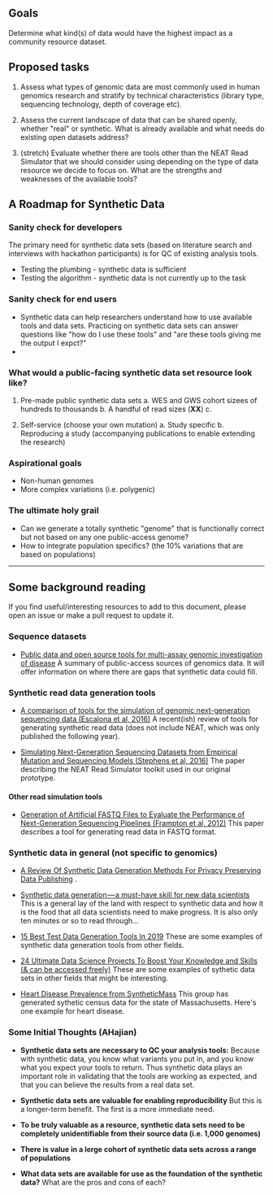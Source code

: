 ## Goals

Determine what kind(s) of data would have the highest impact as a community resource dataset.

## Proposed tasks

1. Assess what types of genomic data are most commonly used in human genomics research and stratify by technical characteristics (library type, sequencing technology, depth of coverage etc).

2. Assess the current landscape of data that can be shared openly, whether "real" or synthetic. What is already available and what needs do existing open datasets address? 

3. (stretch) Evaluate whether there are tools other than the NEAT Read Simulator that we should consider using depending on the type of data resource we decide to focus on. What are the strengths and weaknesses of the available tools? 

## A Roadmap for Synthetic Data

### Sanity check for developers    
The primary need for synthetic data sets (based on literature search and interviews with hackathon participants) is for QC of existing analysis tools. 
- Testing the plumbing - synthetic data is sufficient  
- Testing the algorithm - synthetic data is not currently up to the task 

### Sanity check for end users
- Synthetic data can help researchers understand how to use available tools and data sets. Practicing on synthetic data sets can answer questions like "how do I use these tools" and "are these tools giving me the output I expct?"
- 

### What would a public-facing synthetic data set resource look like?   
1. Pre-made public synthetic data sets
    a. WES and GWS cohort sizees of hundreds to thousands
    b. A handful of read sizes (**XX**)
    c. 
    
2. Self-service (choose your own mutation)
    a. Study specific
    b. Reproducing a study (accompanying publications to enable extending the research)

### Aspirational goals  
- Non-human genomes
- More complex variations (i.e. polygenic)  

### The ultimate holy grail      
- Can we generate a totally synthetic "genome" that is functionally correct but not based on any one public-access genome?
- How to integrate population specifics? (the 10% variations that are based on populations)

------

## Some background reading

If you find useful/interesting resources to add to this document, please open an issue or make a pull request to update it. 

### Sequence datasets 

* [Public data and open source tools for multi-assay genomic investigation of disease](https://www.ncbi.nlm.nih.gov/pmc/articles/PMC4945830/) 
A summary of public-access sources of genomics data. It will offer information on where there are gaps that synthetic data could fill.

### Synthetic read data generation tools

* [A comparison of tools for the simulation of genomic next-generation sequencing data (Escalona et al, 2016)](https://www.ncbi.nlm.nih.gov/pmc/articles/PMC5224698/) 
A recent(ish) review of tools for generating synthetic read data (does not include NEAT, which was only published the following year). 

* [Simulating Next-Generation Sequencing Datasets from Empirical Mutation and Sequencing Models (Stephens et al, 2016)](https://www.ncbi.nlm.nih.gov/pmc/articles/PMC5125660/) 
The paper describing the NEAT Read Simulator toolkit used in our original prototype. 

#### Other read simulation tools

* [Generation of Artificial FASTQ Files to Evaluate the Performance of Next-Generation Sequencing Pipelines (Frampton et al, 2012)](https://journals.plos.org/plosone/article?id=10.1371/journal.pone.0049110) 
This paper describes a tool for generating read data in FASTQ format. 

### Synthetic data in general (not specific to genomics) 

* [A Review Of Synthetic Data Generation Methods For Privacy Preserving Data Publishing](https://www.ijstr.org/final-print/mar2017/A-Review-Of-Synthetic-Data-Generation-Methods-For-Privacy-Preserving-Data-Publishing.pdf) . 

* [Synthetic data generation — a must-have skill for new data scientists](https://towardsdatascience.com/synthetic-data-generation-a-must-have-skill-for-new-data-scientists-915896c0c1ae) 
This is a general lay of the land with respect to synthetic data and how it is the food that all data scientists need to make progress. It is also only ten minutes or so to read through...

* [15 Best Test Data Generation Tools In 2019](https://www.rankred.com/test-data-generation-tools/) 
These are some examples of synthetic data generation tools from other fields. 

* [24 Ultimate Data Science Projects To Boost Your Knowledge and Skills (& can be accessed freely)](https://www.analyticsvidhya.com/blog/2018/05/24-ultimate-data-science-projects-to-boost-your-knowledge-and-skills/) 
These are some examples of sythetic data sets in other fields that might be interesting. 

* [Heart Disease Prevalence from SyntheticMass](https://syntheticmass.mitre.org/dashboard/synthea/town/pct_heart_disease)
This group has generated sythetic census data for the state of Massachusetts. Here's one example for heart disease.

### Some Initial Thoughts (AHajian)
* **Synthetic data sets are necessary to QC your analysis tools:** Because with synthetic data, you know what variants you put in, and you know what you expect your tools to return. Thus synthetic data plays an important role in validating that the tools are working as expected, and that you can believe the results from a real data set.

* **Synthetic data sets are valuable for enabling reproducibility** But this is a longer-term benefit. The first is a more immediate need.

* **To be truly valuable as a resource, synthetic data sets need to be completely unidentifiable from their source data (i.e. 1,000 genomes)**

* **There is value in a lerge cohort of synthetic data sets across a range of populations** 

* **What data sets are available for use as the foundation of the synthetic data?** What are the pros and cons of each?


